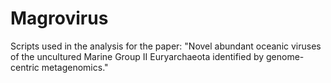 # Magrovirus
Scripts used in the analysis for the paper: "Novel abundant oceanic viruses of the uncultured Marine Group II Euryarchaeota identified by genome-centric metagenomics."
